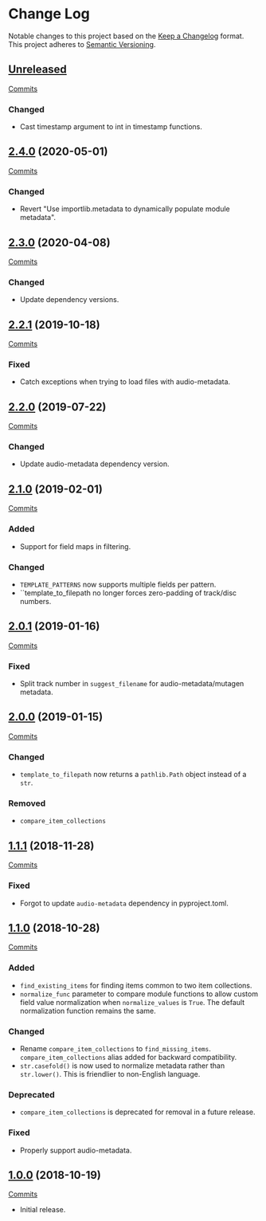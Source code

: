 # Change Log

Notable changes to this project based on the [Keep a Changelog](https://keepachangelog.com) format.
This project adheres to [Semantic Versioning](https://semver.org).


## [Unreleased](https://github.com/thebigmunch/google-music-utils/tree/master)

[Commits](https://github.com/thebigmunch/google-music-utils/compare/2.4.0...master)

### Changed

* Cast timestamp argument to int in timestamp functions.


## [2.4.0](https://github.com/thebigmunch/google-music-utils/releases/tag/2.4.0) (2020-05-01)

[Commits](https://github.com/thebigmunch/google-music-utils/compare/2.3.0...2.4.0)

### Changed

* Revert "Use importlib.metadata to dynamically populate module metadata".


## [2.3.0](https://github.com/thebigmunch/google-music-utils/releases/tag/2.3.0) (2020-04-08)

[Commits](https://github.com/thebigmunch/google-music-utils/compare/2.2.1...2.3.0)

### Changed

* Update dependency versions.


## [2.2.1](https://github.com/thebigmunch/google-music-utils/releases/tag/2.2.1) (2019-10-18)

[Commits](https://github.com/thebigmunch/google-music-utils/compare/2.2.0...2.2.1)

### Fixed

* Catch exceptions when trying to load files with audio-metadata.


## [2.2.0](https://github.com/thebigmunch/google-music-utils/releases/tag/2.2.0) (2019-07-22)

[Commits](https://github.com/thebigmunch/google-music-utils/compare/2.1.0...2.2.0)

### Changed

* Update audio-metadata dependency version.


## [2.1.0](https://github.com/thebigmunch/google-music-utils/releases/tag/2.1.0) (2019-02-01)

[Commits](https://github.com/thebigmunch/google-music-utils/compare/2.0.1...2.1.0)

### Added

* Support for field maps in filtering.

### Changed

* ``TEMPLATE_PATTERNS`` now supports multiple fields per pattern.
* ``template_to_filepath no longer forces zero-padding of track/disc numbers.


## [2.0.1](https://github.com/thebigmunch/google-music-utils/releases/tag/2.0.1) (2019-01-16)

[Commits](https://github.com/thebigmunch/google-music-utils/compare/2.0.0...2.0.1)

### Fixed

* Split track number in ``suggest_filename`` for audio-metadata/mutagen metadata.


## [2.0.0](https://github.com/thebigmunch/google-music-utils/releases/tag/2.0.0) (2019-01-15)

[Commits](https://github.com/thebigmunch/google-music-utils/compare/1.1.1...2.0.0)

### Changed

* ``template_to_filepath`` now returns a ``pathlib.Path`` object instead of a ``str``.

### Removed

* ``compare_item_collections``


## [1.1.1](https://github.com/thebigmunch/google-music-utils/releases/tag/1.1.1) (2018-11-28)

[Commits](https://github.com/thebigmunch/google-music-utils/compare/1.1.0...1.1.1)

### Fixed

* Forgot to update ``audio-metadata`` dependency in pyproject.toml.


## [1.1.0](https://github.com/thebigmunch/google-music-utils/releases/tag/1.1.0) (2018-10-28)

[Commits](https://github.com/thebigmunch/google-music-utils/compare/1.0.0...1.1.0)

### Added

* ``find_existing_items`` for finding items common to two item collections.
* ``normalize_func`` parameter to compare module functions to allow custom
	field value normalization when ``normalize_values`` is ``True``.
	The default normalization function remains the same.

### Changed

* Rename ``compare_item_collections`` to ``find_missing_items``.
	``compare_item_collections`` alias added for backward compatibility.
* ``str.casefold()`` is now used to normalize metadata rather than
	``str.lower()``. This is friendlier to non-English language.

### Deprecated

* ``compare_item_collections`` is deprecated for removal in a future release.

### Fixed

* Properly support audio-metadata.


## [1.0.0](https://github.com/thebigmunch/google-music-utils/releases/tag/1.0.0) (2018-10-19)

[Commits](https://github.com/thebigmunch/google-music-utils/commit/d466a8cb75041c1d1f6add1a999bfd1e25e73b0c)

* Initial release.
